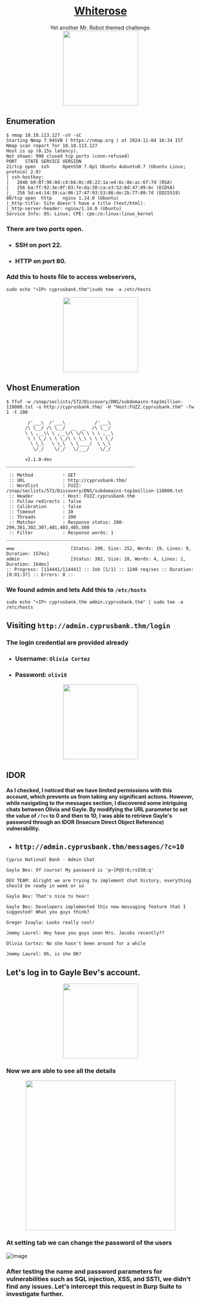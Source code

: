# <div align="center">[Whiterose](https://tryhackme.com/r/room/whiterose)</div>
<div align="center"> Yet another Mr. Robot themed challenge.</div>
<div align="center">
  <img src="https://github.com/user-attachments/assets/63573b56-425b-415c-9133-31f9b701470b" height="200"></img>
</div>


## Enumeration
```
$ nmap 10.10.113.127 -sV -sC
Starting Nmap 7.94SVN ( https://nmap.org ) at 2024-11-04 16:34 IST
Nmap scan report for 10.10.113.127
Host is up (0.15s latency).
Not shown: 998 closed tcp ports (conn-refused)
PORT   STATE SERVICE VERSION
22/tcp open  ssh     OpenSSH 7.6p1 Ubuntu 4ubuntu0.7 (Ubuntu Linux; protocol 2.0)
| ssh-hostkey: 
|   2048 b9:07:96:0d:c4:b6:0c:d6:22:1a:e4:6c:8e:ac:6f:7d (RSA)
|   256 ba:ff:92:3e:0f:03:7e:da:30:ca:e3:52:8d:47:d9:6c (ECDSA)
|_  256 5d:e4:14:39:ca:06:17:47:93:53:86:de:2b:77:09:7d (ED25519)
80/tcp open  http    nginx 1.14.0 (Ubuntu)
|_http-title: Site doesn't have a title (text/html).
|_http-server-header: nginx/1.14.0 (Ubuntu)
Service Info: OS: Linux; CPE: cpe:/o:linux:linux_kernel
```
### There are two ports open.
* ### SSH on port 22.
* ### HTTP on port 80.

### Add this to hosts file to access webservers,
```
sudo echo "<IP> cyprusbank.thm"|sudo tee -a /etc/hosts
```

<div align="center">
  <img src="https://github.com/user-attachments/assets/7c84a030-1eb2-4198-b51a-09d6ed1e2e93" height="200"></img>
</div>

## Vhost Enumeration
```
$ ffuf -w /snap/seclists/572/Discovery/DNS/subdomains-top1million-110000.txt -u http://cyprusbank.thm/ -H "Host:FUZZ.cyprusbank.thm" -fw 1 -t 200

        /'___\  /'___\           /'___\       
       /\ \__/ /\ \__/  __  __  /\ \__/       
       \ \ ,__\\ \ ,__\/\ \/\ \ \ \ ,__\      
        \ \ \_/ \ \ \_/\ \ \_\ \ \ \ \_/      
         \ \_\   \ \_\  \ \____/  \ \_\       
          \/_/    \/_/   \/___/    \/_/       

       v2.1.0-dev
________________________________________________

 :: Method           : GET
 :: URL              : http://cyprusbank.thm/
 :: Wordlist         : FUZZ: /snap/seclists/572/Discovery/DNS/subdomains-top1million-110000.txt
 :: Header           : Host: FUZZ.cyprusbank.thm
 :: Follow redirects : false
 :: Calibration      : false
 :: Timeout          : 10
 :: Threads          : 200
 :: Matcher          : Response status: 200-299,301,302,307,401,403,405,500
 :: Filter           : Response words: 1
________________________________________________

www                     [Status: 200, Size: 252, Words: 19, Lines: 9, Duration: 157ms]
admin                   [Status: 302, Size: 28, Words: 4, Lines: 1, Duration: 164ms]
:: Progress: [114441/114441] :: Job [1/1] :: 1240 req/sec :: Duration: [0:01:37] :: Errors: 0 :: 
```
### We found admin and lets Add this to ```/etc/hosts```
```
sudo echo "<IP> cyprusbank.thm admin.cyprusbank.thm" | sudo tee -a /etc/hosts
````
## Visiting ```http://admin.cyprusbank.thm/login```
### The login credential are provided already
* ### Username: ```Olivia Cortez```
* ### Password: ```olivi8```

<div align="center">
  <img src="https://github.com/user-attachments/assets/6b2cb3d2-49fa-497d-a347-55a31c003e21" height="200"></img>
</div>

## IDOR 
#### As I checked, I noticed that we have limited permissions with this account, which prevents us from taking any significant actions. However, while navigating to the messages section, I discovered some intriguing chats between Olivia and Gayle. By modifying the URL parameter to set the value of ```/?c=``` to 0 and then to 10, I was able to retrieve Gayle's password through an IDOR (Insecure Direct Object Reference) vulnerability.
* ## ```http://admin.cyprusbank.thm/messages/?c=10```

```
Cyprus National Bank - Admin Chat

Gayle Bev: Of course! My password is 'p~]P@5!6;rs558:q'

DEV TEAM: Alright we are trying to implement chat history, everything should be ready in week or so

Gayle Bev: That's nice to hear!

Gayle Bev: Developers implemented this new messaging feature that I suggested! What you guys think?

Greger Ivayla: Looks really cool!

Jemmy Laurel: Hey have you guys seen Mrs. Jacobs recently??

Olivia Cortez: No she hasn't been around for a while

Jemmy Laurel: Oh, is she OK?
```

## Let's log in to Gayle Bev's account.

<div align="center">
  <img src="https://github.com/user-attachments/assets/f2b1b949-7638-4966-a2c1-20782e52d305" height="200"></img>
</div>

### Now we are able to see all the details

<div align="center">
  <img src="https://github.com/user-attachments/assets/a4b0de2b-8b31-4a80-897b-59e374a25f19" height="400"></img>
</div>

### At setting tab we can change the password of the users

![image](https://github.com/user-attachments/assets/5f8dcf57-0af6-4716-93be-bfd11e6b19d0)

### After testing the name and password parameters for vulnerabilities such as SQL injection, XSS, and SSTI, we didn't find any issues. Let's intercept this request in Burp Suite to investigate further.


